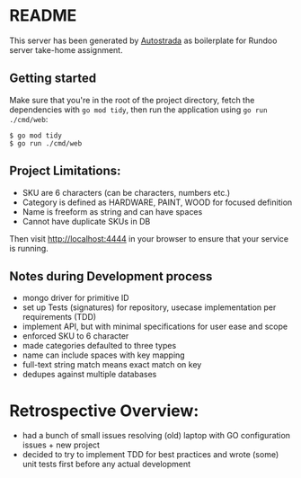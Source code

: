 # README

This server has been generated by [Autostrada](https://autostrada.dev/) as boilerplate for Rundoo server take-home assignment.


## Getting started

Make sure that you're in the root of the project directory, fetch the dependencies with `go mod tidy`, then run the application using `go run ./cmd/web`:

```
$ go mod tidy
$ go run ./cmd/web
```

## Project Limitations:
- SKU are 6 characters (can be characters, numbers etc.)
- Category is defined as HARDWARE, PAINT, WOOD for focused definition
- Name is freeform as string and can have spaces
- Cannot have duplicate SKUs in DB

Then visit [http://localhost:4444](http://localhost:4444) in your browser to ensure that your service is running.

## Notes during Development process
- mongo driver for primitive ID 
- set up Tests (signatures) for repository, usecase implementation per requirements (TDD)
- implement API, but with minimal specifications for user ease and scope
- enforced SKU to 6 character
- made categories defaulted to three types
- name can include spaces with key mapping
- full-text string match means exact match on key
- dedupes against multiple databases

# Retrospective Overview:
- had a bunch of small issues resolving (old) laptop with GO configuration issues + new project
- decided to try to implement TDD for best practices and wrote (some) unit tests first before any actual development

